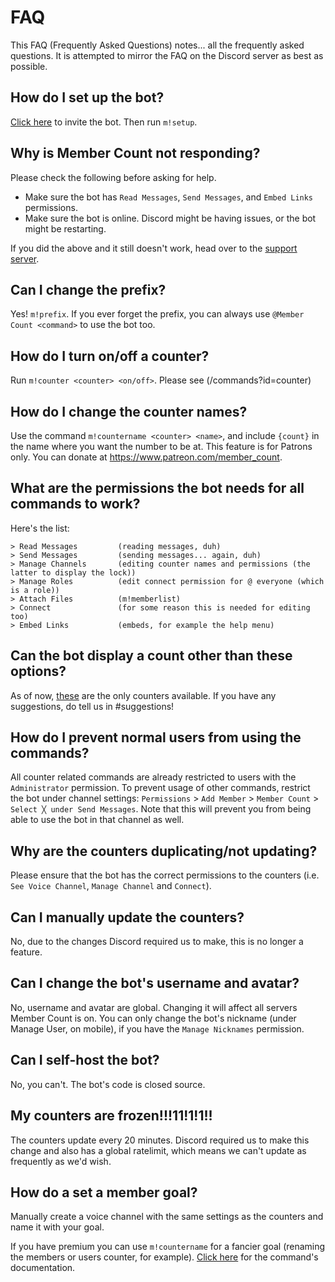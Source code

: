 # FAQ

This FAQ (Frequently Asked Questions) notes... all the frequently asked questions. It is attempted to mirror the FAQ on the Discord server as best as possible.

## How do I set up the bot?
[Click here](https://discordapp.com/api/oauth2/authorize?client_id=432533456807919639&permissions=8&scope=bot) to invite the bot. Then run `m!setup`.

## Why is Member Count not responding?
Please check the following before asking for help.
- Make sure the bot has `Read Messages`, `Send Messages`, and `Embed Links` permissions.
- Make sure the bot is online. Discord might be having issues, or the bot might be restarting.

If you did the above and it still doesn't work, head over to the [support server](https://discord.gg/dWMgWWw).

## Can I change the prefix?
Yes! `m!prefix`. If you ever forget the prefix, you can always use `@Member Count <command>` to use the bot too.

## How do I turn on/off a counter?
Run `m!counter <counter> <on/off>`. Please see (/commands?id=counter)

## How do I change the counter names?
Use the command `m!countername <counter> <name>`, and include `{count}` in the name where you want the number to be at. This feature is for Patrons only. You can donate at https://www.patreon.com/member_count.

## What are the permissions the bot needs for all commands to work?
Here's the list:
```
> Read Messages         (reading messages, duh)
> Send Messages         (sending messages... again, duh)
> Manage Channels       (editing counter names and permissions (the latter to display the lock))
> Manage Roles          (edit connect permission for @ everyone (which is a role))
> Attach Files          (m!memberlist)
> Connect               (for some reason this is needed for editing too)
> Embed Links           (embeds, for example the help menu)
```
## Can the bot display a count other than these options?
As of now, [these](/commands?id=counter) are the only counters available. If you have any suggestions, do tell us in #suggestions!

## How do I prevent normal users from using the commands?
All counter related commands are already restricted to users with the `Administrator` permission. To prevent usage of other commands, restrict the bot under channel settings: `Permissions` > `Add Member` > `Member Count` > `Select ╳ under Send Messages`.  Note that this will prevent you from being able to use the bot in that channel as well.

## Why are the counters duplicating/not updating?
Please ensure that the bot has the correct permissions to the counters (i.e. `See Voice Channel`, `Manage Channel` and `Connect`).

## Can I manually update the counters?
No, due to the changes Discord required us to make, this is no longer a feature.

## Can I change the bot's username and avatar?
No, username and avatar are global. Changing it will affect all servers Member Count is on. You can only change the bot's nickname (under Manage User, on mobile), if you have the `Manage Nicknames` permission.

## Can I self-host the bot?
No, you can't. The bot's code is closed source.

## My counters are frozen!!!11!1!1!!
The counters update every 20 minutes. Discord required us to make this change and also has a global ratelimit, which means we can't update as frequently as we'd wish.

## How do a set a member goal?
Manually create a voice channel with the same settings as the counters and name it with your goal.

If you have premium you can use `m!countername` for a fancier goal (renaming the members or users counter, for example). [Click here](/commands?id=countername) for the command's documentation.